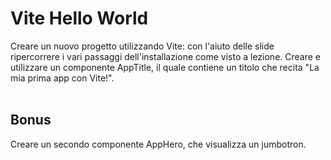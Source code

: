 # Vite Hello World
Creare un nuovo progetto utilizzando Vite: con l'aiuto delle slide ripercorrere i vari passaggi dell'installazione come visto a lezione.
Creare e utilizzare un componente AppTitle, il quale contiene un titolo che recita "La mia prima app con Vite!".
<br><br>

## Bonus
Creare un secondo componente AppHero, che visualizza un jumbotron.
